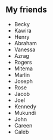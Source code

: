 ## My friends

- Becky
- Kawira 
- Henry
- Abraham
- Vanessa
- Azrag
- Rogers
- Mitema
- Marlin
- Joseph
- Rose
- Jacob
- Joel
- Kennedy
- Mukundi
- John
- Careen
- Caleb
